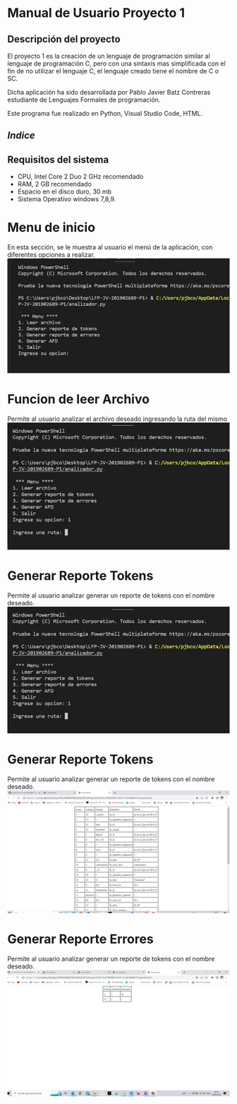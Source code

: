 # **Manual de Usuario Proyecto 1** 
## **Descripción del proyecto**
El proyecto 1 es la creación de un lenguaje de programación similar al lenguaje de programación C, pero con una sintaxis mas simplificada con el fin de no utilizar el lenguaje C, el lenguaje creado tiene el nombre de C o SC. 

Dicha aplicación ha sido desarrollada por Pablo Javier Batz Contreras estudiante de Lenguajes Formales de programación.

Este programa fue realizado en Python, Visual Studio Code, HTML.
## *Indice* 


## **Requisitos del sistema**
- CPU, Intel Core 2 Duo 2 GHz recomendado
- RAM, 2 GB recomendado 
- Espacio en el disco duro, 30 mb
- Sistema Operativo windows 7,8,9.

# **Menu de inicio** 
En esta sección, se le muestra al usuario el menú de la aplicación, con diferentes opciones a realizar.
![Esta es una imagen de ejemplo](menu.jpg)

# **Funcion de leer Archivo** 
Permite al usuario analizar el archivo deseado ingresando la ruta del mismo 
![Esta es una imagen de ejemplo](ruta.jpg)

# **Generar Reporte Tokens** 
Permite al usuario analizar generar un reporte de tokens con el nombre deseado.
![Esta es una imagen de ejemplo](ruta.jpg)
# **Generar Reporte Tokens** 
Permite al usuario analizar generar un reporte de tokens con el nombre deseado.
![Esta es una imagen de ejemplo](tokens.jpg)

# **Generar Reporte Errores** 
Permite al usuario analizar generar un reporte de tokens con el nombre deseado.
![Esta es una imagen de ejemplo](errores.jpg)
